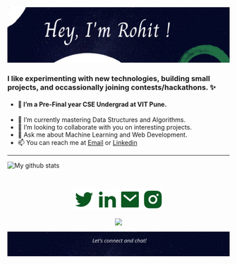 <img src="https://github.com/rohitsingh0210/rohitsingh0210/blob/main/images/top.png" alt="top_image">


### I like experimenting with new technologies, building small projects, and occassionally joining contests/hackathons. ✨

- #### 🔭 I’m a Pre-Final year CSE Undergrad at VIT Pune.
- 🌱 I’m currently mastering Data Structures and Algorithms.
- 👯 I’m looking to collaborate with you on interesting projects.
- 💬 Ask me about Machine Learning and Web Development.
- 📫 You can reach me at [Email](https://mailto:rohitjsingh974@gmail.com) or  [Linkedin](https://linkedin.com/in/rohitsingh0210) 

<hr>

 ![My github stats](https://github-readme-stats.vercel.app/api?username=rohitsingh0210&show_icons=true&theme=nord)
 
 <br>
 
  <p align="center">
    <a href="https://twitter.com/rohitsingh_0210" alt="Twitter"><img src="https://github.com/rohitsingh0210/rohitsingh0210/blob/main/images/twitter-fill.svg"></a>
    <a href="https://www.linkedin.com/in/rohitsingh0210/" alt="Linkedin"><img src="https://github.com/rohitsingh0210/rohitsingh0210/blob/main/images/linkedin-fill.svg"></a>
    <a href="mailto:rohitjsingh974.com" alt="Linkedin"><img src="https://github.com/rohitsingh0210/rohitsingh0210/blob/main/images/mail-fill.svg"></a>
    <a href="https://instagram.com/_rohit_singh._" alt="Contact me"><img src="https://github.com/rohitsingh0210/rohitsingh0210/blob/main/images/instagram-fill.svg"></a>
    
  <p align="center">
    <a href="https://visitor-badge.glitch.me/">
      <img align="center" src="https://page-views.glitch.me/badge?page_id=rohitsingh0210/rohitsingh0210">
    </a>
  </p>
  
<img align="center" src="https://github.com/rohitsingh0210/rohitsingh0210/blob/main/images/bottom.png" alt="bg_image">
